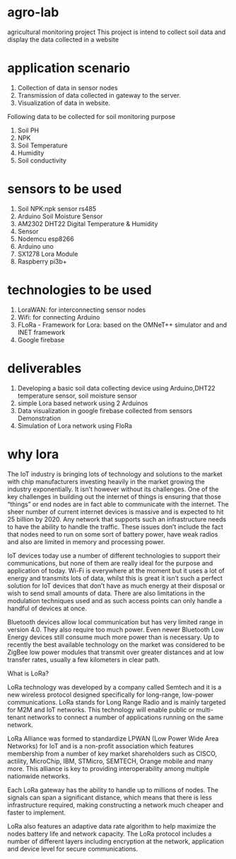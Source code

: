 # agro-lab
agricultural monitoring project 
This project is intend to collect soil data and display the data collected in a website
# application scenario
<ol>
  <li>Collection of data in sensor nodes</li>
  <liTransmission of data collected in nodes to gateway.</li>
<li>Transmission of data collected in gateway to the server.</li>
<li>Visualization of data in website.</li>
  </ol>

Following data to be collected for soil monitoring purpose
  <ol>
<li>Soil PH</li>
<li>NPK</li>
<li>Soil Temperature</li>
<li>Humidity</li>
<li>Soil conductivity</li>
  </ol>

# sensors to be used
  <ol>
<li>Soil NPK:npk sensor rs485</li>
<li>Arduino Soil Moisture Sensor</li>
<li>AM2302 DHT22 Digital Temperature & Humidity 
<li>Sensor</li>
<li>Nodemcu esp8266</li>
<li>Arduino uno</li>
<li>SX1278 Lora Module</li>
<li>Raspberry pi3b+</li>
  </ol>

# technologies to be used
  <ol>
<li>LoraWAN: for interconnecting sensor nodes</li>
<li>Wifi: for connecting Arduino</li>
<li>FLoRa - Framework for Lora: based on the OMNeT++ simulator and and INET framework</li>
<li>Google firebase</li>
  </ol>


# deliverables
  <ol>
<li>Developing a basic soil data collecting device using Arduino,DHT22 temperature sensor, soil moisture sensor</li>
 <li>simple Lora based network using 2 Arduinos</li>
  
<li>Data visualization in google firebase collected from sensors Demonstration </li>
<li>Simulation of Lora network using FloRa</li>
</ol>

# why lora
The IoT industry is bringing lots of technology and solutions to the market with chip manufacturers investing heavily in the market growing the industry exponentially. It isn’t however without its challenges. One of the key challenges in building out the internet of things is ensuring that those “things” or end nodes are in fact able to communicate with the internet. The sheer number of current internet devices is massive and is expected to hit 25 billion by 2020. Any network that supports such an infrastructure needs to have the ability to handle the traffic. These issues don’t include the fact that nodes need to run on some sort of battery power, have weak radios and also are limited in memory and processing power.

IoT devices today use a number of different technologies to support their communications, but none of them are really ideal for the purpose and application of today. Wi-Fi is everywhere at the moment but it uses a lot of energy and transmits lots of data, whilst this is great it isn’t such a perfect solution for IoT devices that don’t have as much energy at their disposal or wish to send small amounts of data. There are also limitations in the modulation techniques used and as such access points can only handle a handful of devices at once.

Bluetooth devices allow local communication but has very limited range in version 4.0. They also require too much power. Even newer Bluetooth Low Energy devices still consume much more power than is necessary. Up to recently the best available technology on the market was considered to be ZigBee low power modules that transmit over greater distances and at low transfer rates, usually a few kilometers in clear path.

What is LoRa?

LoRa technology was developed by a company called Semtech and it is a new wireless protocol designed specifically for long-range, low-power communications. LoRa stands for Long Range Radio and is mainly targeted for M2M and IoT networks. This technology will enable public or multi-tenant networks to connect a number of applications running on the same network.

LoRa Alliance was formed to standardize LPWAN (Low Power Wide Area Networks) for IoT and is a non-profit association which features membership from a number of key market shareholders such as CISCO, actility, MicroChip, IBM, STMicro, SEMTECH, Orange mobile and many more. This alliance is key to providing interoperability among multiple nationwide networks.

Each LoRa gateway has the ability to handle up to millions of nodes. The signals can span a significant distance, which means that there is less infrastructure required, making constructing a network much cheaper and faster to implement.

LoRa also features an adaptive data rate algorithm to help maximize the nodes battery life and network capacity. The LoRa protocol includes a number of different layers including encryption at the network, application and device level for secure communications.



